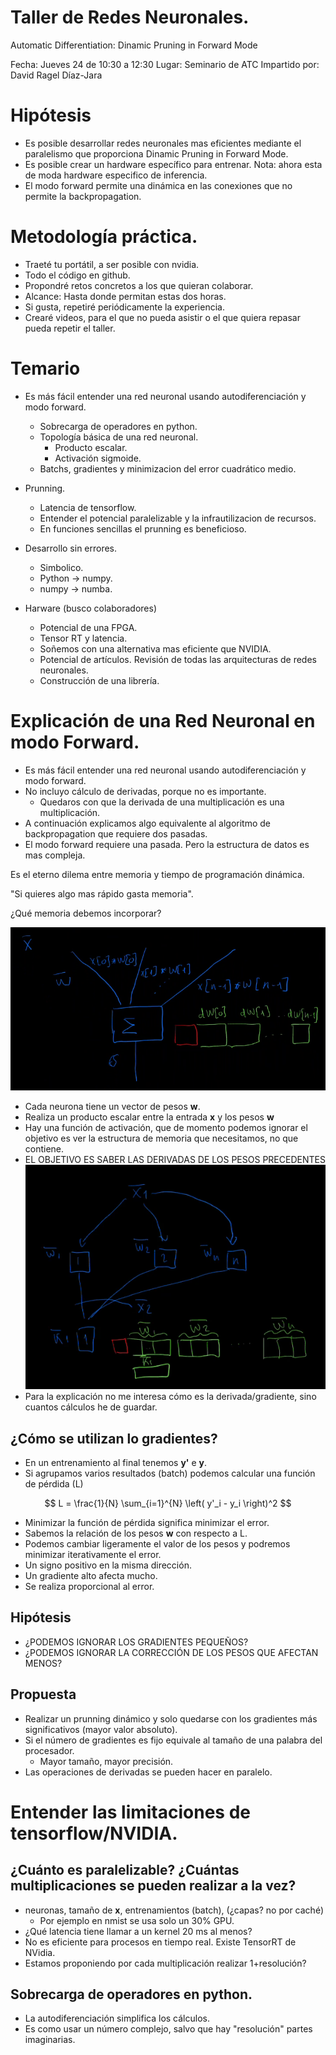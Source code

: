 # Taller de Redes Neuronales.

Automatic Differentiation: Dinamic Pruning in Forward Mode

Fecha: Jueves 24 de 10:30 a 12:30 
Lugar: Seminario de ATC 
Impartido por: David Ragel Díaz-Jara

# Hipótesis
- Es posible desarrollar redes neuronales mas eficientes mediante el paralelismo que proporciona Dinamic Pruning in Forward Mode.
- Es posible crear un hardware específico para entrenar. Nota: ahora esta de moda hardware especifico de inferencia.
- El modo forward permite una dinámica en las conexiones que no permite la backpropagation.

# Metodología práctica.
- Traeté tu portátil, a ser posible con nvidia.
- Todo el código en github.
- Propondré retos concretos a los que quieran colaborar.
- Alcance: Hasta donde permitan estas dos horas.
- Si gusta, repetiré periódicamente la experiencia.
- Crearé videos, para el que no pueda asistir o el que quiera repasar pueda repetir el taller.

# Temario 
- Es más fácil entender una red neuronal usando autodiferenciación y modo forward.
  - Sobrecarga de operadores en python.
  - Topología básica de una red neuronal.
    - Producto escalar.
    - Activación sigmoide.
  - Batchs, gradientes y minimizacion del error cuadrático medio.

- Prunning.
  - Latencia de tensorflow.
  - Entender el potencial paralelizable y la infrautilizacion de recursos.
  - En funciones sencillas el prunning es beneficioso.

- Desarrollo sin errores.
  - Simbolico.
  - Python -> numpy.
  - numpy -> numba.

- Harware (busco colaboradores)  
  - Potencial de una FPGA.
  - Tensor RT y latencia.
  - Soñemos con una alternativa mas eficiente que NVIDIA.
  - Potencial de artículos. Revisión de todas las arquitecturas de redes neuronales.
  - Construcción de una librería.


# Explicación de una Red Neuronal en modo Forward.
- Es más fácil entender una red neuronal usando autodiferenciación y modo forward.
- No incluyo cálculo de derivadas, porque no es importante.
  - Quedaros con que la derivada de una multiplicación es una multiplicación.
- A continuación explicamos algo equivalente al algoritmo de backpropagation que requiere dos pasadas.
- El modo forward requiere una pasada. Pero la estructura de datos es mas compleja.

Es el eterno dilema entre memoria y tiempo de programación dinámica.

"Si quieres algo mas rápido gasta memoria".

¿Qué memoria debemos incorporar?

![Screenshot-2024-10-20_04_33_42](Screenshot-2024-10-20_04_33_42.png)
- Cada neurona tiene un vector de pesos **w**.
- Realiza un producto escalar entre la entrada **x** y los pesos **w**
- Hay una función de activación, que de momento podemos ignorar el objetivo es ver la estructura de memoria que necesitamos, no que contiene.
- EL OBJETIVO ES SABER LAS DERIVADAS DE LOS PESOS PRECEDENTES
![Screenshot-2024-10-20_05_08_03](Screenshot-2024-10-20_05_08_03.png)
- Para la explicación no me interesa cómo es la derivada/gradiente, sino cuantos cálculos he de guardar.
## ¿Cómo se utilizan lo gradientes?
* En un entrenamiento al final tenemos **y'** e **y**. 
* Si agrupamos varios resultados (batch) podemos calcular una función de pérdida (L)

$$
L = \frac{1}{N} \sum_{i=1}^{N} \left( y'_i - y_i \right)^2
$$

* Minimizar la función de pérdida significa minimizar el error. 
* Sabemos la relación de los pesos **w** con respecto a L.
* Podemos cambiar ligeramente el valor de los pesos y podremos minimizar iterativamente el error.
* Un signo positivo en la misma dirección.
* Un gradiente alto afecta mucho.
* Se realiza proporcional al error.
## Hipótesis 
* ¿PODEMOS IGNORAR LOS GRADIENTES PEQUEÑOS?
* ¿PODEMOS IGNORAR LA CORRECCIÓN DE LOS PESOS QUE AFECTAN MENOS?
## Propuesta
* Realizar un prunning dinámico y solo quedarse con los gradientes más significativos (mayor valor absoluto).
* Si el número de gradientes es fijo equivale al tamaño de una palabra del procesador.
  * Mayor tamaño, mayor precisión.
* Las operaciones de derivadas se pueden hacer en paralelo.

# Entender las limitaciones de tensorflow/NVIDIA.
## ¿Cuánto es paralelizable? ¿Cuántas multiplicaciones se pueden realizar a la vez? 
- neuronas, tamaño de **x**, entrenamientos (batch), (¿capas? no por caché)
  - Por ejemplo en nmist se usa solo un 30% GPU.
- ¿Qué latencia tiene llamar a un kernel 20 ms al menos?
- No es eficiente para procesos en tiempo real. Existe TensorRT de NVidia.
- Estamos proponiendo por cada multiplicación realizar 1+resolución?
## Sobrecarga de operadores en python.
* La autodiferenciación simplifica los cálculos.
* Es como usar un número complejo, salvo que hay "resolución" partes imaginarias. 
